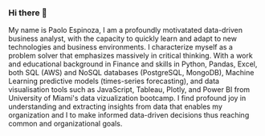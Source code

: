 ### Hi there 👋

My name is Paolo Espinoza, I am a profoundly motivatated data-driven business analyst, with the capacity to quickly learn and adapt to new technologies and business environments. I characterize myself as a problem solver that emphasizes massively in critical thinking. With a work and educational background in Finance and skills in Python, Pandas, Excel, both SQL (AWS) and NoSQL databases (PostgreSQL, MongoDB), Machine Learning predictive models (times-series forecasting), and data visualisation tools such as JavaScript, Tableau, Plotly, and Power BI from University of Miami's data vizualization bootcamp.
I find profound joy in understanding and extracting insights from data that enables my organization and I to make informed data-driven decisions thus reaching common and organizational goals.


